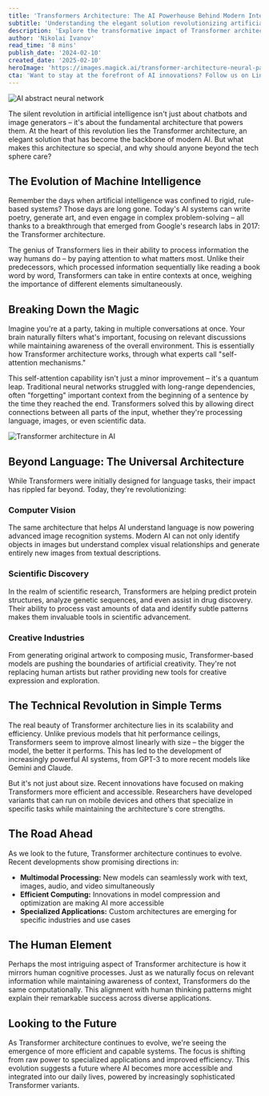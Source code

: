 ```yaml
---
title: 'Transformers Architecture: The AI Powerhouse Behind Modern Intelligence'
subtitle: 'Understanding the elegant solution revolutionizing artificial intelligence'
description: 'Explore the transformative impact of Transformer architecture on artificial intelligence. This powerful AI staple, known for its ability to mimic human cognitive processes, leads advancements from language processing to scientific discoveries.'
author: 'Nikolai Ivanov'
read_time: '8 mins'
publish_date: '2024-02-10'
created_date: '2025-02-10'
heroImage: 'https://images.magick.ai/transformer-architecture-neural-pathways.jpg'
cta: 'Want to stay at the forefront of AI innovations? Follow us on LinkedIn for regular insights into groundbreaking technologies like Transformer architecture and their impact on industry and society!'
---
```


![AI abstract neural network](https://i.magick.ai/PIXE/1739240027678_magick_img.webp)

The silent revolution in artificial intelligence isn't just about chatbots and image generators – it's about the fundamental architecture that powers them. At the heart of this revolution lies the Transformer architecture, an elegant solution that has become the backbone of modern AI. But what makes this architecture so special, and why should anyone beyond the tech sphere care?

## The Evolution of Machine Intelligence

Remember the days when artificial intelligence was confined to rigid, rule-based systems? Those days are long gone. Today's AI systems can write poetry, generate art, and even engage in complex problem-solving – all thanks to a breakthrough that emerged from Google's research labs in 2017: the Transformer architecture.

The genius of Transformers lies in their ability to process information the way humans do – by paying attention to what matters most. Unlike their predecessors, which processed information sequentially like reading a book word by word, Transformers can take in entire contexts at once, weighing the importance of different elements simultaneously.

## Breaking Down the Magic

Imagine you're at a party, taking in multiple conversations at once. Your brain naturally filters what's important, focusing on relevant discussions while maintaining awareness of the overall environment. This is essentially how Transformer architecture works, through what experts call "self-attention mechanisms."

This self-attention capability isn't just a minor improvement – it's a quantum leap. Traditional neural networks struggled with long-range dependencies, often "forgetting" important context from the beginning of a sentence by the time they reached the end. Transformers solved this by allowing direct connections between all parts of the input, whether they're processing language, images, or even scientific data.

![Transformer architecture in AI](https://i.magick.ai/PIXE/1739240027682_magick_img.webp)

## Beyond Language: The Universal Architecture

While Transformers were initially designed for language tasks, their impact has rippled far beyond. Today, they're revolutionizing:

### Computer Vision
The same architecture that helps AI understand language is now powering advanced image recognition systems. Modern AI can not only identify objects in images but understand complex visual relationships and generate entirely new images from textual descriptions.

### Scientific Discovery
In the realm of scientific research, Transformers are helping predict protein structures, analyze genetic sequences, and even assist in drug discovery. Their ability to process vast amounts of data and identify subtle patterns makes them invaluable tools in scientific advancement.

### Creative Industries
From generating original artwork to composing music, Transformer-based models are pushing the boundaries of artificial creativity. They're not replacing human artists but rather providing new tools for creative expression and exploration.

## The Technical Revolution in Simple Terms

The real beauty of Transformer architecture lies in its scalability and efficiency. Unlike previous models that hit performance ceilings, Transformers seem to improve almost linearly with size – the bigger the model, the better it performs. This has led to the development of increasingly powerful AI systems, from GPT-3 to more recent models like Gemini and Claude.

But it's not just about size. Recent innovations have focused on making Transformers more efficient and accessible. Researchers have developed variants that can run on mobile devices and others that specialize in specific tasks while maintaining the architecture's core strengths.

## The Road Ahead

As we look to the future, Transformer architecture continues to evolve. Recent developments show promising directions in:

- **Multimodal Processing:** New models can seamlessly work with text, images, audio, and video simultaneously
- **Efficient Computing:** Innovations in model compression and optimization are making AI more accessible
- **Specialized Applications:** Custom architectures are emerging for specific industries and use cases

## The Human Element

Perhaps the most intriguing aspect of Transformer architecture is how it mirrors human cognitive processes. Just as we naturally focus on relevant information while maintaining awareness of context, Transformers do the same computationally. This alignment with human thinking patterns might explain their remarkable success across diverse applications.

## Looking to the Future

As Transformer architecture continues to evolve, we're seeing the emergence of more efficient and capable systems. The focus is shifting from raw power to specialized applications and improved efficiency. This evolution suggests a future where AI becomes more accessible and integrated into our daily lives, powered by increasingly sophisticated Transformer variants.